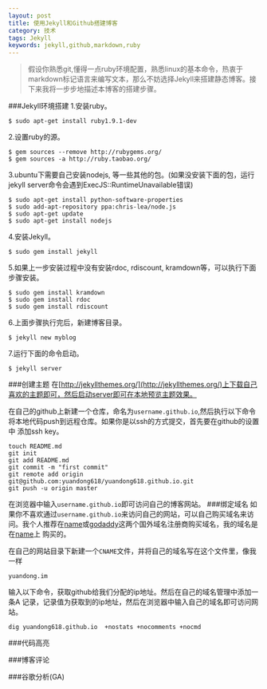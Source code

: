 ```yaml
---
layout: post
title: 使用Jekyll和Github搭建博客
category: 技术
tags: Jekyll
keywords: jekyll,github,markdown,ruby 
---
```


>假设你熟悉git,懂得一点ruby环境配置，熟悉linux的基本命令，热衷于markdown标记语言来编写文本，那么不妨选择Jekyll来搭建静态博客。接下来我将一步步地描述本博客的搭建步骤。

###Jekyll环境搭建
1.安装ruby。

    $ sudo apt-get install ruby1.9.1-dev
2.设置ruby的源。

	$ gem sources --remove http://rubygems.org/
    $ gem sources -a http://ruby.taobao.org/
3.ubuntu下需要自己安装nodejs, 等一些其他的包。(如果没安装下面的包，运行jekyll server命令会遇到ExecJS::RuntimeUnavailable错误)

	$ sudo apt-get install python-software-properties
	$ sudo add-apt-repository ppa:chris-lea/node.js
	$ sudo apt-get update
	$ sudo apt-get install nodejs
4.安装Jekyll。

	$ sudo gem install jekyll
5.如果上一步安装过程中没有安装rdoc, rdiscount, kramdown等，可以执行下面步骤安装。

    $ sudo gem install kramdown
	$ sudo gem install rdoc
	$ sudo gem install rdiscount
6.上面步骤执行完后，新建博客目录。

    $ jekyll new myblog
7.运行下面的命令启动。
	
    $ jekyll server
			
###创建主题
在[http://jekyllthemes.org/](http://jekyllthemes.org/)上下载自己喜欢的主题即可，然后启动server即可在本地预览主题效果。

在自己的github上新建一个仓库，命名为`username.github.io`,然后执行以下命令
将本地代码push到远程仓库。如果你是以ssh的方式提交，首先要在github的设置中
添加ssh key。

    touch README.md
    git init
    git add README.md
    git commit -m "first commit"
    git remote add origin git@github.com:yuandong618/yuandong618.github.io.git
    git push -u origin master

在浏览器中输入`username.github.io`即可访问自己的博客网站。
###绑定域名
如果你不喜欢通过`username.github.io`来访问自己的网站，可以自己购买域名来访问。我个人推荐在[name](http://www.name.com/)或[godaddy](http://www.godaddy.com/z)这两个国外域名注册商购买域名，我的域名是在[name](http://www.name.com/)上
购买的。

在自己的网站目录下新建一个`CNAME`文件，并将自己的域名写在这个文件里，像我
一样

    yuandong.im

输入以下命令，获取github给我们分配的ip地址。然后在自己的域名管理中添加一条A
记录，记录值为获取到的ip地址，然后在浏览器中输入自己的域名即可访问网站。

    dig yuandong618.github.io  +nostats +nocomments +nocmd
###代码高亮

###博客评论

###谷歌分析(GA)



